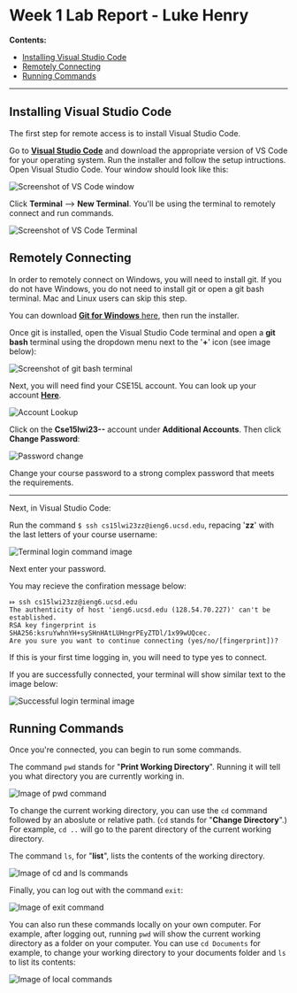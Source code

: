 # Week 1 Lab Report - Luke Henry
**Contents:**
- [Installing Visual Studio Code](https://lukehenry04.github.io/cse15l-lab-reports/Week1_Lab_Report.html?#installing-visual-studio-code)
- [Remotely Connecting](https://lukehenry04.github.io/cse15l-lab-reports/Week1_Lab_Report.html?#remotely-connecting)
- [Running Commands](https://lukehenry04.github.io/cse15l-lab-reports/Week1_Lab_Report.html?#running-commands)

***

## Installing Visual Studio Code
The first step for remote access is to install Visual Studio Code.

Go to **[Visual Studio Code](https://code.visualstudio.com)** and download the appropriate version of VS Code for your operating system. Run the installer and follow the setup intructions. Open Visual Studio Code. Your window should look like this:

![Screenshot of VS Code window](https://raw.githubusercontent.com/LukeHenry04/cse15l-lab-reports/main/VS_Code.png)

Click **Terminal** --> **New Terminal**. You'll be using the terminal to remotely connect and run commands.

![Screenshot of VS Code Terminal](https://raw.githubusercontent.com/LukeHenry04/cse15l-lab-reports/main/VS_CodeTerminal.png)

## Remotely Connecting
In order to remotely connect on Windows, you will need to install git. If you do not have Windows, you do not need to install git or open a git bash terminal. Mac and Linux users can skip this step.

You can download [**Git for Windows** here](https://gitforwindows.org/), then run the installer. 

Once git is installed, open the Visual Studio Code terminal and open a **git bash** terminal using the dropdown menu next to the '**+**' icon (see image below):

![Screenshot of git bash terminal](https://raw.githubusercontent.com/LukeHenry04/cse15l-lab-reports/main/VS_GitBash.png)

Next, you will need find your CSE15L account. You can look up your account [**Here**](https://sdacs.ucsd.edu/~icc/index.php).

![Account Lookup](https://raw.githubusercontent.com/LukeHenry04/cse15l-lab-reports/main/AccountLookup.png)

Click on the **Cse15lwi23--** account under **Additional Accounts**. Then click **Change Password**:

![Password change](https://raw.githubusercontent.com/LukeHenry04/cse15l-lab-reports/main/AccountPasswordChange.png)

Change your course password to a strong complex password that meets the requirements.

***
Next, in Visual Studio Code:

Run the command `$ ssh cs15lwi23zz@ieng6.ucsd.edu`, repacing '**zz**' with the last letters of your course username:

![Terminal login command image](https://raw.githubusercontent.com/LukeHenry04/cse15l-lab-reports/main/VS_RemoteLogin.png)

Next enter your password. 

You may recieve the confiration message below:
```
⤇ ssh cs15lwi23zz@ieng6.ucsd.edu
The authenticity of host 'ieng6.ucsd.edu (128.54.70.227)' can't be established.
RSA key fingerprint is SHA256:ksruYwhnYH+sySHnHAtLUHngrPEyZTDl/1x99wUQcec.
Are you sure you want to continue connecting (yes/no/[fingerprint])? 
```
If this is your first time logging in, you will need to type yes to connect.

If you are successfully connected, your terminal will show similar text to the image below:

![Successful login terminal image](https://raw.githubusercontent.com/LukeHenry04/cse15l-lab-reports/main/VS_RemoteLoginSuccess.png)

## Running Commands
Once you're connected, you can begin to run some commands.

The command `pwd` stands for "**Print Working Directory**". Running it will tell you what directory you are currently working in. 

![Image of pwd command](https://raw.githubusercontent.com/LukeHenry04/cse15l-lab-reports/main/VS_CommandPWD.png)

To change the current working directory, you can use the `cd` command followed by an aboslute or relative path. (`cd` stands for "**Change Directory**".) For example, `cd ..` will go to the parent directory of the current working directory.

The command `ls`, for "**list**", lists the contents of the working directory.

![Image of cd and ls commands](https://raw.githubusercontent.com/LukeHenry04/cse15l-lab-reports/main/VS_CommandCD_LS.png)

Finally, you can log out with the command `exit`:

![Image of exit command](https://raw.githubusercontent.com/LukeHenry04/cse15l-lab-reports/main/VS_CommandEXIT.png)

You can also run these commands locally on your own computer. For example, after logging out, running `pwd` will show the current working directory as a folder on your computer. You can use `cd Documents` for example, to change your working directory to your documents folder and `ls` to list its contents:

![Image of local commands](https://raw.githubusercontent.com/LukeHenry04/cse15l-lab-reports/main/VS_CommandLOCAL.png)




